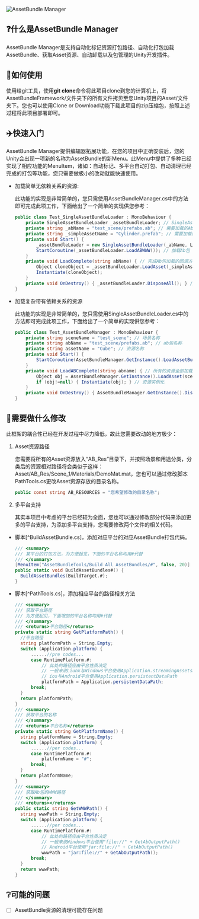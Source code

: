 ![AssetBundle Manager](https://ftp.bmp.ovh/imgs/2020/04/94fdc6d248a8bea5.png)

## ❓什么是AssetBundle Manager

AssetBundle Manager是支持自动化标记资源打包路径、自动化打包加载AssetBundle、获取Asset资源、自动卸载以及包管理的Unity开发插件。

## 📕如何使用

使用给git工具，使用**git clone**命令将此项目clone到您的计算机上，将AssetBundleFramework/文件夹下的所有文件拷贝至您Unity项目的Asset/文件夹下。您也可以使用Clone or Download功能下载此项目的zip压缩包，按照上述过程将此项目部署即可。

## :airplane:快速入门

AssetBundle Manager提供编辑器拓展功能，在您的项目中正确安装后，您的Unity会出现一项新的名称为AssetBundle的新Menu。此Menu中提供了多种已经实现了相应功能的MenuItem，诸如：自动标记、多平台自动打包、自动清理已经完成的打包等功能，您只需要做极小的改动就能快速使用。

- 加载简单无依赖关系的资源:

  	此功能的实现是非常简单的，您只需使用AssetBundleManager.cs中的方法即可完成此项工作，下面给出了一个简单的实现供您参考：

  ``` C#
  public class Test_SingleAssetBundleLoader : MonoBehaviour {
      private SingleAssetBundleLoader _assetBundleLoader; // SingleAssetBundleLoader引用
      private string _abName = "test_scene/prefabs.ab"; // 需要加载的Ab包
      private string _simpleAssetName = "Cylinder.prefab"; // 需要加载的资源名称
      private void Start() {
          _assetBundleLoader = new SingleAssetBundleLoader(_abName, LoadComplete); // 创建实例
          StartCoroutine(_assetBundleLoader.LoadABWWW()); // 加载Ab包
      }
      private void LoadComplete(string abName) { // 完成Ab包加载的回调方法
          Object cloneObject = _assetBundleLoader.LoadAsset(_simpleAssetName, false); // 加载资源并实例化
          Instantiate(cloneObject);
      }
      private void OnDestroy() { _assetBundleLoader.DisposeAll(); } // 释放无用资源
  }
  ```
  
- 加载复杂带有依赖关系的资源

   此功能的实现是非常简单的，您只需使用SingleAssetBundleLoader.cs中的方法即可完成此项工作，下面给出了一个简单的实现供您参考：
   
   ``` C#
   public class Test_AssetBundleManager : MonoBehaviour {
       private string sceneName = "test_scene"; // 场景名称
       private string abName = "test_scene/prefabs.ab"; // ab包名称
       private string assetName = "Cube"; // 资源名称
       private void Start() {
           StartCoroutine(AssetBundleManager.GetInstance().LoadAssetBundlePack(sceneName, abName, LoadABComplete));
       }
       private void LoadABComplete(string abname) { // 所有的资源全部加载完成
           Object obj = AssetBundleManager.GetInstance().LoadAsset(sceneName, abName, assetName, false); // 提取资源
           if (obj!=null) { Instantiate(obj); } // 资源实例化
       }
       private void OnDestroy() { AssetBundleManager.GetInstance().DisposeAllAssets(sceneName); } // 释放资源
   }
   ```
   
   

## :hammer:需要做什么修改

此框架的耦合性已经在开发过程中尽力降低，故此您需要改动的地方极少：

1. Asset资源路径

   	您需要将所有的Asset资源放入“AB_Res”目录下，并按照场景和用途分类，分类后的资源相对路径将会类似于这样：Asset/AB_Res/Scene_1/Materials/DemoMat.mat，您也可以通过修改脚本PathTools.cs更改Asset资源存放的目录名称。

   ```C#
   public const string AB_RESOURCES = "您希望修改的目录名称";
   ```

2. 多平台支持

   其实本项目中考虑的平台已经较为全面，您也可以通过修改部分代码来添加更多的平台支持，为添加多平台支持，您需要修改两个文件的相关代码。

- 脚本[^BuildAssetBundle.cs]，添加对应平台的对应AssetBundle打包代码。

  ``` C#
  /// <summary>
  /// 某平台的打包方法，为方便起见，下面的平台名称均用#代替
  /// </summary>
  [MenuItem("AssetBundleTools/Build All AssetBundles/#", false, 20)]
  public static void BuildAssetBundles#() {
  	BuildAssetBundles(BuildTarget.#);
  }
  ```

- 脚本[^PathTools.cs]，添加相应平台的路径相关方法

  ``` C#
  /// <summary>
  /// 获取平台路径
  /// 为方便起见，下面增加的平台名称均用#代替
  /// </summary>
  /// <returns>平台路径</returns>
  private static string GetPlatformPath() {
  	//平台路径
  	string platformPath = String.Empty;
  	switch (Application.platform) {
  		......//pre codes...
  		case RuntimePlatform.#:
  			// 此处的路径应由平台性质决定
  			// 一般来说Liunx与Windows平台使用Application.streamingAssetsPath
  			// ios与Android平台使用Application.persistentDataPath
  			platformPath = Application.persistentDataPath;
  		break;
  	}
  	return platformPath;
  }
  /// <summary>
  /// 获取平台的名称
  /// </summary>
  /// <returns>平台名称</returns>
  private static string GetPlatformName() {
  	string platformName = String.Empty;
  	switch (Application.platform) {
  		......//per codes...
  		case RuntimePlatform.#:
  			platformName = "#";
  		break;
  	}
  	return platformName;
  }
  /// <summary>
  /// 获取Ab包的WWW路径
  /// </summary>
  /// <returns></returns>
  public static string GetWWWPath() {
  	string wwwPath = String.Empty;
  	switch (Application.platform) {
  		......//per codes...
  		case RuntimePlatform.#:
  			// 此处的路径应由平台性质决定
  			// 一般来说Windows平台使用"file://" + GetAbOutputPath()
  			// Android平台使用"jar:file://" + GetAbOutputPath()
  			wwwPath = "jar:file://" + GetAbOutputPath();
  		break;
  	}
  	return wwwPath;
  }
  ```

## :grey_question:可能的问题

- [ ] AssetBundle资源的清理可能存在问题